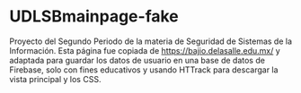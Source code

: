 # UDLSBmainpage-fake
Proyecto del Segundo Periodo de la materia de Seguridad de Sistemas de la Información. Esta página fue copiada de https://bajio.delasalle.edu.mx/ y adaptada para guardar los datos de usuario en una base de datos de Firebase, solo con fines educativos y usando HTTrack para descargar la vista principal y los CSS.
